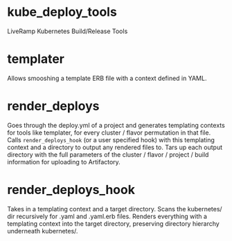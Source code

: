 # kube_deploy_tools
LiveRamp Kubernetes Build/Release Tools

# templater
Allows smooshing a template ERB file with a context defined in YAML.

# render_deploys
Goes through the deploy.yml of a project and generates templating contexts for tools like templater, for every cluster / flavor permutation in that file. Calls `render_deploys_hook` (or a user specified hook) with this templating context and a directory to output any rendered files to. Tars up each output directory with the full parameters of the cluster / flavor / project / build information for uploading to Artifactory.

# render_deploys_hook
Takes in a templating context and a target directory. Scans the kubernetes/ dir recursively for .yaml and .yaml.erb files. Renders everything with a templating context into the target directory, preserving directory hierarchy underneath kubernetes/.
